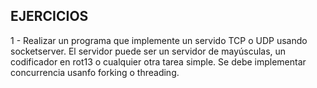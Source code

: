 ## EJERCICIOS ##
1 - Realizar un programa que implemente un servido TCP o UDP usando socketserver.
El servidor puede ser un servidor de mayúsculas, un codificador en rot13 o cualquier otra tarea simple.
Se debe implementar concurrencia usanfo forking o threading.
